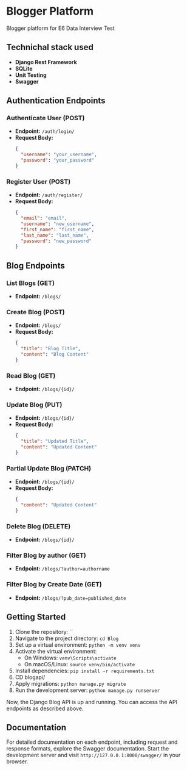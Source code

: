 # Blogger Platform

Blogger platform for E6 Data Interview Test

## Technichal stack used

- **Django Rest Framework**
- **SQLite**
- **Unit Testing**
- **Swagger**


## Authentication Endpoints

### Authenticate User (POST)

- **Endpoint:** `/auth/login/`
- **Request Body:**
  ```json
  {
    "username": "your_username",
    "password": "your_password"
  }
  ```

### Register User (POST)

- **Endpoint:** `/auth/register/`
- **Request Body:**
  ```json
  {
    "email": "email",
    "username": "new_username",
    "first_name": "first_name",
    "last_name": "last_name",
    "password": "new_password"
  }
  ```

## Blog Endpoints

### List Blogs (GET)

- **Endpoint:** `/blogs/`

### Create Blog (POST)

- **Endpoint:** `/blogs/`
- **Request Body:**
  ```json
  {
    "title": "Blog Title",
    "content": "Blog Content"
  }
  ```

### Read Blog (GET)

- **Endpoint:** `/blogs/{id}/`

### Update Blog (PUT)

- **Endpoint:** `/blogs/{id}/`
- **Request Body:**
  ```json
  {
    "title": "Updated Title",
    "content": "Updated Content"
  }
  ```

### Partial Update Blog (PATCH)

- **Endpoint:** `/blogs/{id}/`
- **Request Body:**
  ```json
  {
    "content": "Updated Content"
  }
  ```

### Delete Blog (DELETE)

- **Endpoint:** `/blogs/{id}/`

### Filter Blog by author (GET)

- **Endpoint:** `/blogs/?author=authorname`

### Filter Blog by Create Date (GET)

- **Endpoint:** `/blogs/?pub_date=published_date`

## Getting Started

1. Clone the repository: ``
2. Navigate to the project directory: `cd Blog`
3. Set up a virtual environment: `python -m venv venv`
4. Activate the virtual environment:
   - On Windows: `venv\Scripts\activate`
   - On macOS/Linux: `source venv/bin/activate`
5. Install dependencies: `pip install -r requirements.txt`
6. CD blogapi/
7. Apply migrations: `python manage.py migrate`
8. Run the development server: `python manage.py runserver`

Now, the Django Blog API is up and running. You can access the API endpoints as described above.

## Documentation

For detailed documentation on each endpoint, including request and response formats, explore the Swagger documentation. Start the development server and visit `http://127.0.0.1:8000/swagger/` in your browser.